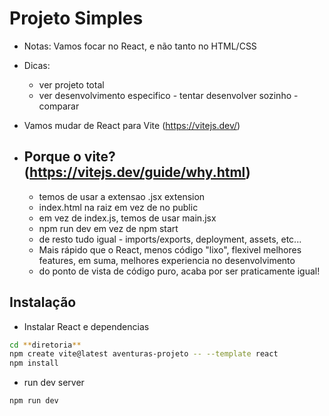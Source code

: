 # Projeto Simples

- Notas: Vamos focar no React, e não tanto no HTML/CSS
- Dicas:

  - ver projeto total
  - ver desenvolvimento especifico - tentar desenvolver sozinho - comparar

- Vamos mudar de React para Vite (https://vitejs.dev/)
- ## Porque o vite? (https://vitejs.dev/guide/why.html)
  - temos de usar a extensao .jsx extension
  - index.html na raiz em vez de no public
  - em vez de index.js, temos de usar main.jsx
  - npm run dev em vez de npm start
  - de resto tudo igual - imports/exports, deployment, assets, etc...
  - Mais rápido que o React, menos código "lixo", flexivel melhores features,
    em suma, melhores experiencia no desenvolvimento
  - do ponto de vista de código puro, acaba por ser praticamente igual!

## Instalação

- Instalar React e dependencias

```sh
cd **diretoria**
npm create vite@latest aventuras-projeto -- --template react
npm install
```

- run dev server

```sh
npm run dev
```
